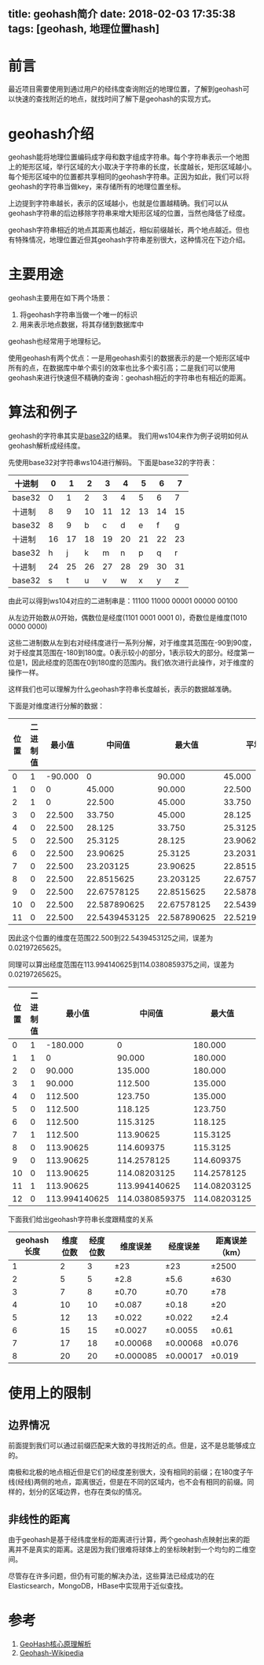 title: geohash简介
date: 2018-02-03 17:35:38
tags: [geohash, 地理位置hash]
---

# 前言
最近项目需要使用到通过用户的经纬度查询附近的地理位置，了解到geohash可以快速的查找附近的地点，就找时间了解下是geohash的实现方式。

# geohash介绍
geohash能将地理位置编码成字母和数字组成字符串。每个字符串表示一个地图上的矩形区域，举行区域的大小取决于字符串的长度，长度越长，矩形区域越小。每个矩形区域中的位置都共享相同的geohash字符串。正因为如此，我们可以将geohash的字符串当做key，来存储所有的地理位置坐标。

上边提到字符串越长，表示的区域越小，也就是位置越精确。我们可以从geohash字符串的后边移除字符串来增大矩形区域的位置，当然也降低了经度。

geohash字符串相近的地点其距离也越近，相似前缀越长，两个地点越近。但也有特殊情况，地理位置近但其geohash字符串差别很大，这种情况在下边介绍。

<!-- more -->

# 主要用途
geohash主要用在如下两个场景：
1. 将geohash字符串当做一个唯一的标识
2. 用来表示地点数据，将其存储到数据库中

geohash也经常用于地理标记。

使用geohash有两个优点：一是用geohash索引的数据表示的是一个矩形区域中所有的点，在数据库中单个索引的效率也比多个索引高；二是我们可以使用geohash来进行快速但不精确的查询：geohash相近的字符串也有相近的距离。

# 算法和例子
geohash的字符串其实是[base32][3]的结果。
我们用ws104来作为例子说明如何从geohash解析成经纬度。

先使用base32对字符串ws104进行解码。
下面是base32的字符表：

| 十进制    | 0    | 1    | 2    | 3    | 4    | 5    | 6    | 7    |
| ------ | ---- | ---- | ---- | ---- | ---- | ---- | ---- | ---- |
| base32 | 0    | 1    | 2    | 3    | 4    | 5    | 6    | 7    |
| 十进制    | 8    | 9    | 10   | 11   | 12   | 13   | 14   | 15   |
| base32 | 8    | 9    | b    | c    | d    | e    | f    | g    |
| 十进制    | 16   | 17   | 18   | 19   | 20   | 21   | 22   | 23   |
| base32 | h    | j    | k    | m    | n    | p    | q    | r    |
| 十进制    | 24   | 25   | 26   | 27   | 28   | 29   | 30   | 31   |
| base32 | s    | t    | u    | v    | w    | x    | y    | z    |

由此可以得到ws104对应的二进制串是：11100 11000 00001 00000 00100

从左边开始数从0开始，偶数位是经度(1101 0001 0001 0)，奇数位是维度(1010 0000 0000)

这些二进制数从左到右对经纬度进行一系列分解，对于维度其范围在-90到90度，对于经度其范围在-180到180度。0表示较小的部分，1表示较大的部分。经度第一位是1，因此经度的范围在0到180度的范围内。我们依次进行此操作，对于维度的操作一样。

这样我们也可以理解为什么geohash字符串长度越长，表示的数据越准确。

下面是对维度进行分解的数据：

| 位置   | 二进制值 | 最小值     | 中间值           | 最大值          | 平均值            | 最大误差          |
| ---- | ---- | ------- | ------------- | ------------ | -------------- | ------------- |
| 0    | 1    | -90.000 | 0             | 90.000       | 45.000         | 45.000        |
| 1    | 0    | 0       | 45.000        | 90.000       | 22.500         | 22.500        |
| 2    | 1    | 0       | 22.500        | 45.000       | 33.750         | 11.250        |
| 3    | 0    | 22.500  | 33.750        | 45.000       | 28.125         | 5.625         |
| 4    | 0    | 22.500  | 28.125        | 33.750       | 25.3125        | 2.8125        |
| 5    | 0    | 22.500  | 25.3125       | 28.125       | 23.90625       | 1.40625       |
| 6    | 0    | 22.500  | 23.90625      | 25.3125      | 23.203125      | 0.703125      |
| 7    | 0    | 22.500  | 23.203125     | 23.90625     | 22.8515625     | 0.3515625     |
| 8    | 0    | 22.500  | 22.8515625    | 23.203125    | 22.67578125    | 0.17578125    |
| 9    | 0    | 22.500  | 22.67578125   | 22.8515625   | 22.587890625   | 0.087890625   |
| 10   | 0    | 22.500  | 22.587890625  | 22.67578125  | 22.5439453125  | 0.0439453125  |
| 11   | 0    | 22.500  | 22.5439453125 | 22.587890625 | 22.52197265625 | 0.02197265625 |

因此这个位置的维度在范围22.500到22.5439453125之间，误差为0.02197265625。

同理可以算出经度范围在113.994140625到114.0380859375之间，误差为0.02197265625。

| 位置   | 二进制值 | 最小值           | 中间值            | 最大值          | 平均值             | 最大误差          |
| ---- | ---- | ------------- | -------------- | ------------ | --------------- | ------------- |
| 0    | 1    | -180.000      | 0              | 180.000      | 90.000          | 90.000        |
| 1    | 1    | 0             | 90.000         | 180.000      | 135.000         | 45.000        |
| 2    | 0    | 90.000        | 135.000        | 180.000      | 112.500         | 22.500        |
| 3    | 1    | 90.000        | 112.500        | 135.000      | 123.750         | 11.250        |
| 4    | 0    | 112.500       | 123.750        | 135.000      | 118.125         | 5.625         |
| 5    | 0    | 112.500       | 118.125        | 123.750      | 115.3125        | 2.8125        |
| 6    | 0    | 112.500       | 115.3125       | 118.125      | 113.90625       | 1.40625       |
| 7    | 1    | 112.500       | 113.90625      | 115.3125     | 114.609375      | 0.703125      |
| 8    | 0    | 113.90625     | 114.609375     | 115.3125     | 114.2578125     | 0.3515625     |
| 9    | 0    | 113.90625     | 114.2578125    | 114.609375   | 114.08203125    | 0.17578125    |
| 10   | 0    | 113.90625     | 114.08203125   | 114.2578125  | 113.994140625   | 0.087890625   |
| 11   | 1    | 113.90625     | 113.994140625  | 114.08203125 | 114.0380859375  | 0.0439453125  |
| 12   | 0    | 113.994140625 | 114.0380859375 | 114.08203125 | 114.01611328125 | 0.02197265625 |

下面我们给出geohash字符串长度跟精度的关系

| geohash长度 | 维度位数 | 经度位数 | 维度误差          | 经度误差         | 距离误差（km）   |
| --------- | ---- | ---- | ------------- | ------------ | ---------- |
| 1         | 2    | 3    | $\pm$23       | $\pm$23      | $\pm$2500  |
| 2         | 5    | 5    | $\pm$2.8      | $\pm$5.6     | $\pm$630   |
| 3         | 7    | 8    | $\pm$0.70     | $\pm$0.70    | $\pm$78    |
| 4         | 10   | 10   | $\pm$0.087    | $\pm$0.18    | $\pm$20    |
| 5         | 12   | 13   | $\pm$0.022    | $\pm$0.022   | $\pm$2.4   |
| 6         | 15   | 15   | $\pm$0.0027   | $\pm$0.0055  | $\pm$0.61  |
| 7         | 17   | 18   | $\pm$0.00068  | $\pm$0.00068 | $\pm$0.076 |
| 8         | 20   | 20   | $\pm$0.000085 | $\pm$0.00017 | $\pm$0.019 |

# 使用上的限制
## 边界情况
前面提到我们可以通过前缀匹配来大致的寻找附近的点。但是，这不是总能够成立的。

南极和北极的地点相近但是它们的经度差别很大，没有相同的前缀；在180度子午线(经线)两侧的地点，距离很近，但是在不同的区域内，也不会有相同的前缀。同样的，划分的区域边界，也存在类似的情况。

## 非线性的距离
由于geohash是基于经纬度坐标的距离进行计算，两个geohash点映射出来的距离并不是真实的距离。这是因为我们很难将球体上的坐标映射到一个均匀的二维空间。

尽管存在许多问题，但仍有可能的解决办法，这些算法已经成功的在Elasticsearch，MongoDB，HBase中实现用于近似查找。

# 参考

1) [GeoHash核心原理解析][1]
2) [Geohash-Wikipedia][2]

[1]: http://www.cnblogs.com/LBSer/p/3310455.html
[2]: https://en.wikipedia.org/wiki/Geohash
[3]: https://en.wikipedia.org/wiki/Base32